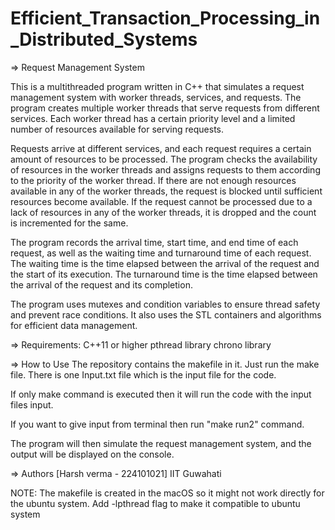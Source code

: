 # Efficient_Transaction_Processing_in_Distributed_Systems
=> Request Management System

This is a multithreaded program written in C++ that simulates a request management system with worker threads, services, and requests. 
The program creates multiple worker threads that serve requests from different services. 
Each worker thread has a certain priority level and a limited number of resources available for serving requests.

Requests arrive at different services, and each request requires a certain amount of resources to be processed. 
The program checks the availability of resources in the worker threads and assigns requests to them according to the priority of the worker thread. 
If there are not enough resources available in any of the worker threads, the request is blocked until sufficient resources become available. 
If the request cannot be processed due to a lack of resources in any of the worker threads, it is dropped and the count is incremented for the same.

The program records the arrival time, start time, and end time of each request, as well as the waiting time and turnaround time of each request. 
The waiting time is the time elapsed between the arrival of the request and the start of its execution. 
The turnaround time is the time elapsed between the arrival of the request and its completion.

The program uses mutexes and condition variables to ensure thread safety and prevent race conditions. 
It also uses the STL containers and algorithms for efficient data management.

=> Requirements:
C++11 or higher
pthread library
chrono library

=> How to Use
The repository contains the makefile in it. Just run the make file.
There is one Input.txt file which is the input file for the code.

If only make command is executed then it will run the code with the input files input.

If you want to give input from terminal then run "make run2" command.

The program will then simulate the request management system, and the output will be displayed on the console.

=> Authors
[Harsh verma - 224101021]
   IIT Guwahati

NOTE: The makefile is created in the macOS so it might not work directly for the ubuntu system. Add -lpthread flag to make it compatible to ubuntu system
